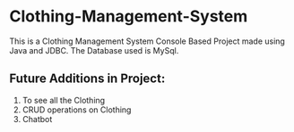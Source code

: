 # Clothing-Management-System

This is a Clothing Management System Console Based Project made using Java and JDBC. The Database used is MySql.

## Future Additions in Project:

1. To see all the Clothing
2. CRUD operations on Clothing
3. Chatbot
